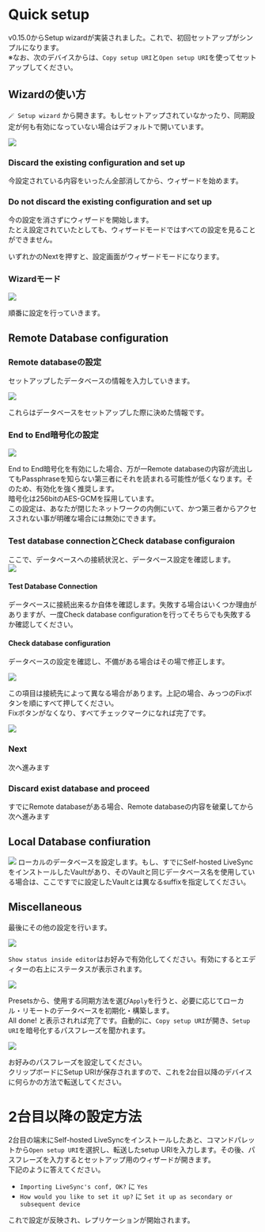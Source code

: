# Quick setup
v0.15.0からSetup wizardが実装されました。これで、初回セットアップがシンプルになります。  
※なお、次のデバイスからは、`Copy setup URI`と`Open setup URI`を使ってセットアップしてください。


## Wizardの使い方
`🪄 Setup wizard` から開きます。もしセットアップされていなかったり、同期設定が何も有効になっていない場合はデフォルトで開いています。

![](../images/quick_setup_1.png)

### Discard the existing configuration and set up
今設定されている内容をいったん全部消してから、ウィザードを始めます。

### Do not discard the existing configuration and set up
今の設定を消さずにウィザードを開始します。  
たとえ設定されていたとしても、ウィザードモードではすべての設定を見ることができません。

いずれかのNextを押すと、設定画面がウィザードモードになります。

### Wizardモード

![](../images/quick_setup_2.png)

順番に設定を行っていきます。

## Remote Database configuration

### Remote databaseの設定
セットアップしたデータベースの情報を入力していきます。

![](../images/quick_setup_3.png)

これらはデータベースをセットアップした際に決めた情報です。

### End to End暗号化の設定

![](../images/quick_setup_4.png)

End to End暗号化を有効にした場合、万が一Remote databaseの内容が流出してもPassphraseを知らない第三者にそれを読まれる可能性が低くなります。そのため、有効化を強く推奨します。  
暗号化は256bitのAES-GCMを採用しています。  
この設定は、あなたが閉じたネットワークの内側にいて、かつ第三者からアクセスされない事が明確な場合には無効にできます。

### Test database connectionとCheck database configuraion
ここで、データベースへの接続状況と、データベース設定を確認します。  
![](../images/quick_setup_5.png)  

#### Test Database Connection
データベースに接続出来るか自体を確認します。失敗する場合はいくつか理由がありますが、一度Check database configurationを行ってそちらでも失敗するか確認してください。

#### Check database configuration
データベースの設定を確認し、不備がある場合はその場で修正します。

![](../images/quick_setup_6.png)

この項目は接続先によって異なる場合があります。上記の場合、みっつのFixボタンを順にすべて押してください。  
Fixボタンがなくなり、すべてチェックマークになれば完了です。

![](../images/quick_setup_7.png)

### Next 
次へ進みます

### Discard exist database and proceed
すでにRemote databaseがある場合、Remote databaseの内容を破棄してから次へ進みます

## Local Database confiuration
![](../images/quick_setup_8.png)
ローカルのデータベースを設定します。もし、すでにSelf-hosted LiveSyncをインストールしたVaultがあり、そのVaultと同じデータベース名を使用している場合は、ここですでに設定したVaultとは異なるsuffixを指定してください。

## Miscellaneous
最後にその他の設定を行います。

![](../images/quick_setup_9_1.png)

`Show status inside editor`はお好みで有効化してください。有効にするとエディターの右上にステータスが表示されます。

![](../images/quick_setup_9_2.png)

Presetsから、使用する同期方法を選び`Apply`を行うと、必要に応じてローカル・リモートのデータベースを初期化・構築します。  
All done! と表示されれば完了です。自動的に、`Copy setup URI`が開き、`Setup URI`を暗号化するパスフレーズを聞かれます。

![](../images/quick_setup_10.png)

お好みのパスフレーズを設定してください。  
クリップボードにSetup URIが保存されますので、これを2台目以降のデバイスに何らかの方法で転送してください。

# 2台目以降の設定方法
2台目の端末にSelf-hosted LiveSyncをインストールしたあと、コマンドパレットから`Open setup URI`を選択し、転送したsetup URIを入力します。その後、パスフレーズを入力するとセットアップ用のウィザードが開きます。  
下記のように答えてください。

- `Importing LiveSync's conf, OK?` に `Yes`
- `How would you like to set it up?` に `Set it up as secondary or subsequent device`

これで設定が反映され、レプリケーションが開始されます。